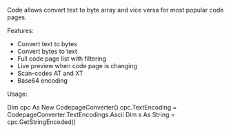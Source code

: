 Code allows convert text to byte array and vice versa for most popular code pages.

Features:
* Convert text to bytes
* Convert bytes to text
* Full code page list with filtering
* Live preview when code page is changing
* Scan-codes AT and XT
* Base64 encoding

Usage:

Dim cpc As New CodepageConverter()
cpc.TextEncoding = CodepageConverter.TextEncodings.Ascii
Dim s As String = cpc.GetStringEncoded()
